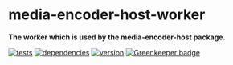 # media-encoder-host-worker

**The worker which is used by the media-encoder-host package.**

[![tests](https://img.shields.io/travis/chrisguttandin/media-encoder-host-worker/master.svg?style=flat-square)](https://travis-ci.org/chrisguttandin/media-encoder-host-worker)
[![dependencies](https://img.shields.io/david/chrisguttandin/media-encoder-host-worker.svg?style=flat-square)](https://www.npmjs.com/package/media-encoder-host-worker)
[![version](https://img.shields.io/npm/v/media-encoder-host-worker.svg?style=flat-square)](https://www.npmjs.com/package/media-encoder-host-worker) [![Greenkeeper badge](https://badges.greenkeeper.io/chrisguttandin/media-encoder-host-worker.svg)](https://greenkeeper.io/)
